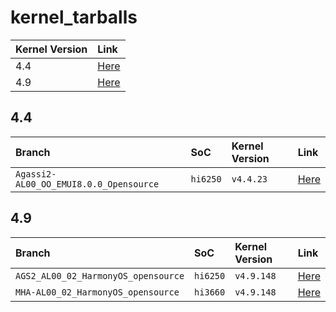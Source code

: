 # kernel_tarballs

| Kernel Version          | Link                              |
| :---------------------- | :-------------------------------- |
| 4.4                     | [Here](#44)                       |
| 4.9                     | [Here](#49)                       |

## 4.4

| Branch                                 | SoC                               | Kernel Version                    | Link                              |
| :------------------------------------  | :-------------------------------- | :-------------------------------- | :-------------------------------- |
| `Agassi2-AL00_OO_EMUI8.0.0_Opensource` | `hi6250`                          | `v4.4.23`                         | [Here](https://github.com/hisi-oss/kernel_tarballs/tree/Agassi2-AL00_OO_EMUI8.0.0_Opensource) |

## 4.9

| Branch                                 | SoC                               | Kernel Version                    | Link                              |
| :------------------------------------  | :-------------------------------- | :-------------------------------- | :-------------------------------- |
| `AGS2_AL00_02_HarmonyOS_opensource`    | `hi6250`                          | `v4.9.148`                        | [Here](https://github.com/hisi-oss/kernel_tarballs/tree/AGS2_AL00_02_HarmonyOS_opensource) |
| `MHA-AL00_02_HarmonyOS_opensource`     | `hi3660`                          | `v4.9.148`                        | [Here](https://github.com/hisi-oss/kernel_tarballs/tree/MHA-AL00_02_HarmonyOS_opensource) |
